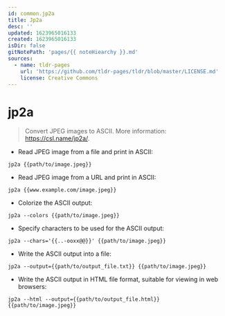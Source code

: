 ```yaml
---
id: common.jp2a
title: Jp2a
desc: ''
updated: 1623965016133
created: 1623965016133
isDir: false
gitNotePath: 'pages/{{ noteHiearchy }}.md'
sources:
  - name: tldr-pages
    url: 'https://github.com/tldr-pages/tldr/blob/master/LICENSE.md'
    license: Creative Commons
---
```

# jp2a

> Convert JPEG images to ASCII.
> More information: <https://csl.name/jp2a/>.

- Read JPEG image from a file and print in ASCII:

`jp2a {{path/to/image.jpeg}}`

- Read JPEG image from a URL and print in ASCII:

`jp2a {{www.example.com/image.jpeg}}`

- Colorize the ASCII output:

`jp2a --colors {{path/to/image.jpeg}}`

- Specify characters to be used for the ASCII output:

`jp2a --chars='{{..-ooxx@@}}' {{path/to/image.jpeg}}`

- Write the ASCII output into a file:

`jp2a --output={{path/to/output_file.txt}} {{path/to/image.jpeg}}`

- Write the ASCII output in HTML file format, suitable for viewing in web browsers:

`jp2a --html --output={{path/to/output_file.html}} {{path/to/image.jpeg}}`

